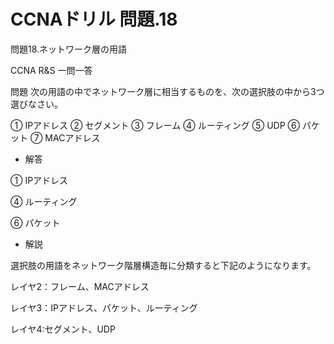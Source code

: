 # CCNAドリル 問題.18

問題18.ネットワーク層の用語

CCNA R&S 一問一答

問題
次の用語の中でネットワーク層に相当するものを、次の選択肢の中から3つ選びなさい。

① IPアドレス
② セグメント
③ フレーム
④ ルーティング
⑤ UDP
⑥ パケット
⑦ MACアドレス

- 解答

① IPアドレス

④ ルーティング

⑥ パケット

- 解説

選択肢の用語をネットワーク階層構造毎に分類すると下記のようになります。

レイヤ2：フレーム、MACアドレス

レイヤ3：IPアドレス、パケット、ルーティング

レイヤ4:セグメント、UDP